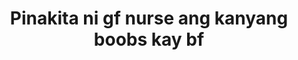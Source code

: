 ---
layout: post
title: Pinakita ni gf nurse ang kanyang boobs kay bf
duration: '01:44'
view: 268
rate: 2
video: 'https://flashservice.xvideos.com/embedframe/21896421'
category: 
 - pinay
 - pov
 - beautiful
tags: 
 - pinay-sex
 - nagparaos
 - nene
 - show
 - webcam
 - flawless
 - masterbate
priority: 0.9
changefreq: daily
---